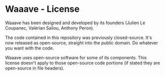 Waaave - License
================

Waaave has been designed and developed by its founders (Julien Le Coupanec, Valérian Saliou, Anthony Peron).

The code contained in this repository was previously closed-source. It's now released as open-source, straight into the public domain. Do whatever you want with the code.

Waaave uses open-source software for some of its components. This license doesn't apply to those open-source code portions (if stated they are open-source in file headers).